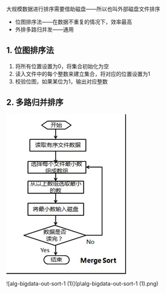 大规模数据进行排序需要借助磁盘——所以也叫外部磁盘文件排序

* 位图排序法——在数据不重复的情况下，效率最高
* 外排多路归并发——通用



## 1. 位图排序法

1. 将所有位置设置为0，将集合初始化为空
2. 读入文件中的每个整数来建立集合，将对应的位置设置为1
3. 校验位图，如果某位为1，输出对应整数



## 2. 多路归并排序

![alg-bigdata-out-sort-1](p/alg-bigdata-out-sort-1.png)

![alg-bigdata-out-sort-1 (1)](p\alg-bigdata-out-sort-1 (1).png)